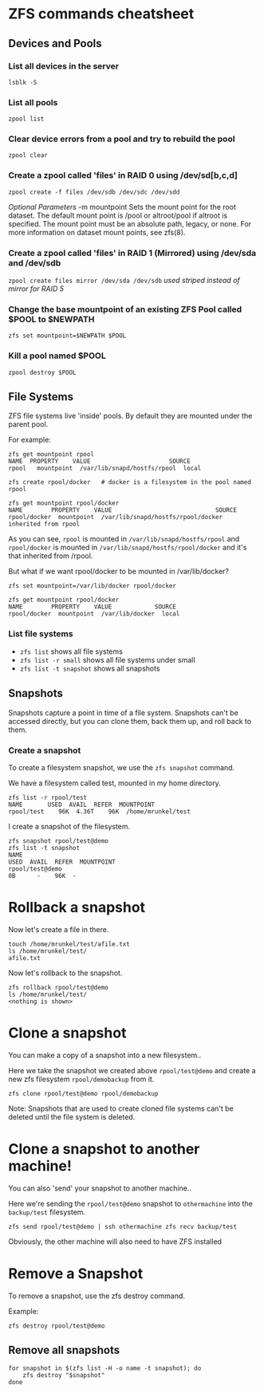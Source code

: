 # ZFS commands cheatsheet

## Devices and Pools

### List all devices in the server
```lsblk -S```

### List all pools
```zpool list```

### Clear device errors from a pool and try to rebuild the pool
```zpool clear```

### Create a zpool called 'files' in RAID 0 using /dev/sd[b,c,d]
```zpool create -f files /dev/sdb /dev/sdc /dev/sdd```

*Optional Parameters*
 -m mountpoint
                     Sets the mount point for the root dataset.  The default mount point is /pool or altroot/pool if altroot is specified.  The mount
                     point must be an absolute path, legacy, or none.  For more information on dataset mount points, see zfs(8).

### Create a zpool called 'files' in RAID 1 (Mirrored) using /dev/sda and /dev/sdb
```zpool create files mirror /dev/sda /dev/sdb```
*used striped instead of mirror for RAID 5*

### Change the base mountpoint of an existing ZFS Pool called $POOL to $NEWPATH
```zfs set mountpoint=$NEWPATH $POOL```

### Kill a pool named $POOL
```zpool destroy $POOL```

## File Systems

ZFS file systems live 'inside' pools.  By default they are mounted under the parent pool.

For example:

```
zfs get mountpoint rpool
NAME  PROPERTY    VALUE                      SOURCE
rpool   mountpoint  /var/lib/snapd/hostfs/rpool  local
```

```
zfs create rpool/docker   # docker is a filesystem in the pool named rpool
```
```
zfs get mountpoint rpool/docker
NAME        PROPERTY    VALUE                             SOURCE
rpool/docker  mountpoint  /var/lib/snapd/hostfs/rpool/docker  inherited from rpool
```

As you can see, ```rpool``` is mounted in ```/var/lib/snapd/hostfs/rpool``` and ```rpool/docker``` is mounted in ```/var/lib/snapd/hostfs/rpool/docker``` and it's that inherited from /rpool.

But what if we want rpool/docker to be mounted in /var/lib/docker?

```
zfs set mountpoint=/var/lib/docker rpool/docker
```

```
zfs get mountpoint rpool/docker
NAME        PROPERTY    VALUE            SOURCE
rpool/docker  mountpoint  /var/lib/docker  local
```
### List file systems

* `zfs list` shows all file systems
* `zfs list -r small` shows all file systems under small
* `zfs list -t snapshot` shows all snapshots

## Snapshots

Snapshots capture a point in time of a file system.  Snapshots can't be accessed directly, but you can clone them, back them up, and roll back to them.

### Create a snapshot

To create a filesystem snapshot, we use the `zfs snapshot` command.

We have a filesystem called test, mounted in my home directory.

```
zfs list -r rpool/test
NAME       USED  AVAIL  REFER  MOUNTPOINT
rpool/test    96K  4.36T    96K  /home/mrunkel/test
```

I create a snapshot of the filesystem.

```
zfs snapshot rpool/test@demo
zfs list -t snapshot
NAME                                                                                           USED  AVAIL  REFER  MOUNTPOINT
rpool/test@demo                                                                                    0B      -    96K  -
```

# Rollback a snapshot
Now let's create a file in there.
```
touch /home/mrunkel/test/afile.txt
ls /home/mrunkel/test/
afile.txt
```
Now let's rollback to the snapshot.
```
zfs rollback rpool/test@demo
ls /home/mrunkel/test/
<nothing is shown>
```

# Clone a snapshot

You can make a copy of a snapshot into a new filesystem..

Here we take the snapshot we created above `rpool/test@demo` and create a new
zfs filesystem `rpool/demobackup` from it.
```
zfs clone rpool/test@demo rpool/demobackup
```

Note: Snapshots that are used to create cloned file systems can't be deleted 
until the file system is deleted.  

# Clone a snapshot to another machine!

You can also 'send' your snapshot to another machine..

Here we're sending the `rpool/test@demo` snapshot to `othermachine` into the `backup/test` filesystem.

```zfs send rpool/test@demo | ssh othermachine zfs recv backup/test```

Obviously, the other machine will also need to have ZFS installed

# Remove a Snapshot

To remove a snapshot, use the zfs destroy command.

Example:
```
zfs destroy rpool/test@demo
```

## Remove all snapshots
```
for snapshot in $(zfs list -H -o name -t snapshot); do
    zfs destroy "$snapshot"
done
```